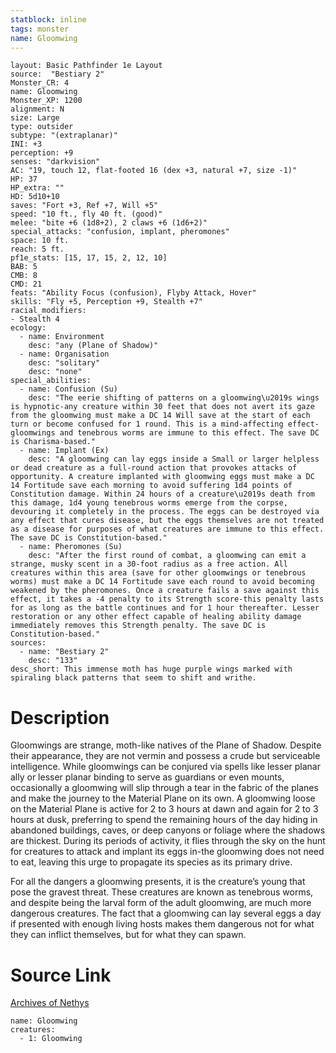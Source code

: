 ```yaml
---
statblock: inline
tags: monster
name: Gloomwing
---
```

```statblock
layout: Basic Pathfinder 1e Layout
source:  "Bestiary 2"
Monster_CR: 4
name: Gloomwing
Monster_XP: 1200
alignment: N
size: Large
type: outsider
subtype: "(extraplanar)"
INI: +3
perception: +9
senses: "darkvision"
AC: "19, touch 12, flat-footed 16 (dex +3, natural +7, size -1)"
HP: 37
HP_extra: ""
HD: 5d10+10
saves: "Fort +3, Ref +7, Will +5"
speed: "10 ft., fly 40 ft. (good)"
melee: "bite +6 (1d8+2), 2 claws +6 (1d6+2)"
special_attacks: "confusion, implant, pheromones"
space: 10 ft.
reach: 5 ft.
pf1e_stats: [15, 17, 15, 2, 12, 10]
BAB: 5
CMB: 8
CMD: 21
feats: "Ability Focus (confusion), Flyby Attack, Hover"
skills: "Fly +5, Perception +9, Stealth +7"
racial_modifiers:
- Stealth 4
ecology:
  - name: Environment
    desc: "any (Plane of Shadow)"
  - name: Organisation
    desc: "solitary"
    desc: "none"
special_abilities:
  - name: Confusion (Su)
    desc: "The eerie shifting of patterns on a gloomwing\u2019s wings is hypnotic-any creature within 30 feet that does not avert its gaze from the gloomwing must make a DC 14 Will save at the start of each turn or become confused for 1 round. This is a mind-affecting effect-gloomwings and tenebrous worms are immune to this effect. The save DC is Charisma-based."
  - name: Implant (Ex)
    desc: "A gloomwing can lay eggs inside a Small or larger helpless or dead creature as a full-round action that provokes attacks of opportunity. A creature implanted with gloomwing eggs must make a DC 14 Fortitude save each morning to avoid suffering 1d4 points of Constitution damage. Within 24 hours of a creature\u2019s death from this damage, 1d4 young tenebrous worms emerge from the corpse, devouring it completely in the process. The eggs can be destroyed via any effect that cures disease, but the eggs themselves are not treated as a disease for purposes of what creatures are immune to this effect. The save DC is Constitution-based."
  - name: Pheromones (Su)
    desc: "After the first round of combat, a gloomwing can emit a strange, musky scent in a 30-foot radius as a free action. All creatures within this area (save for other gloomwings or tenebrous worms) must make a DC 14 Fortitude save each round to avoid becoming weakened by the pheromones. Once a creature fails a save against this effect, it takes a -4 penalty to its Strength score-this penalty lasts for as long as the battle continues and for 1 hour thereafter. Lesser restoration or any other effect capable of healing ability damage immediately removes this Strength penalty. The save DC is Constitution-based."
sources:
  - name: "Bestiary 2"
    desc: "133"
desc_short: This immense moth has huge purple wings marked with spiraling black patterns that seem to shift and writhe.
```
# Description
Gloomwings are strange, moth-like natives of the Plane of Shadow. Despite their appearance, they are not vermin and possess a crude but serviceable intelligence. While gloomwings can be conjured via spells like lesser planar ally or lesser planar binding to serve as guardians or even mounts, occasionally a gloomwing will slip through a tear in the fabric of the planes and make the journey to the Material Plane on its own. A gloomwing loose on the Material Plane is active for 2 to 3 hours at dawn and again for 2 to 3 hours at dusk, preferring to spend the remaining hours of the day hiding in abandoned buildings, caves, or deep canyons or foliage where the shadows are thickest. During its periods of activity, it flies through the sky on the hunt for creatures to attack and implant its eggs in-the gloomwing does not need to eat, leaving this urge to propagate its species as its primary drive.

For all the dangers a gloomwing presents, it is the creature’s young that pose the gravest threat. These creatures are known as tenebrous worms, and despite being the larval form of the adult gloomwing, are much more dangerous creatures. The fact that a gloomwing can lay several eggs a day if presented with enough living hosts makes them dangerous not for what they can inflict themselves, but for what they can spawn.
# Source Link
[Archives of Nethys](https://aonprd.com/MonsterDisplay.aspx?ItemName=Gloomwing)
```encounter-table
name: Gloomwing
creatures:
  - 1: Gloomwing
```
